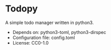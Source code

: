 # Todopy

A simple todo manager written in python3.
- Depends on: python3-toml, python3-dirspec
- Configuration file: config.toml
- License: CC0-1.0
